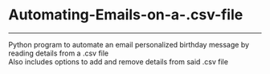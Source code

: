 # Automating-Emails-on-a-.csv-file
<hr>
Python program to automate an email personalized birthday message by reading details from a .csv file<br>
Also includes options to  add and remove details from said .csv file